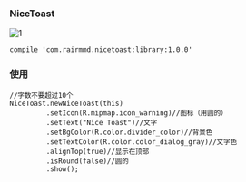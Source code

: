 ### NiceToast

![1]
```
compile 'com.rairmmd.nicetoast:library:1.0.0'
```

### 使用
```
//字数不要超过10个
NiceToast.newNiceToast(this)
         .setIcon(R.mipmap.icon_warning)//图标（用圆的）
         .setText("Nice Toast")//文字
         .setBgColor(R.color.divider_color)//背景色
         .setTextColor(R.color.color_dialog_gray)//文字色
         .alignTop(true)//显示在顶部
         .isRound(false)//圆的
         .show();
```
[1]:http://chuantu.biz/t6/124/1509767259x1966967087.gif

